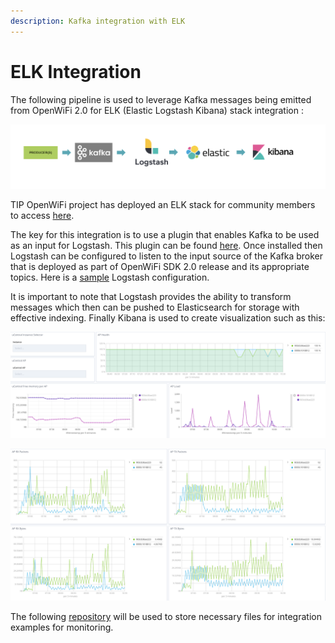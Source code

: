 ```yaml
---
description: Kafka integration with ELK
---
```


# ELK Integration

The following pipeline is used to leverage Kafka messages being emitted from OpenWiFi 2.0 for ELK (Elastic Logstash Kibana) stack integration :

![](../.gitbook/assets/kafka-elk-pipeline.png)

TIP OpenWiFi project has deployed an ELK stack for community members to access [here](https://kibana.lab.wlan.tip.build).

The key for this integration is to use a plugin that enables Kafka to be used as an input for Logstash. This plugin can be found [here](https://www.elastic.co/guide/en/logstash/current/plugins-inputs-kafka.html). Once installed then Logstash can be configured to listen to the input source of the Kafka broker that is deployed as part of OpenWiFi SDK 2.0 release and its appropriate topics. Here is a [sample](https://github.com/Telecominfraproject/wlan-cloud-ucentral-analytics) Logstash configuration.

It is important to note that Logstash provides the ability to transform messages which then can be pushed to Elasticsearch for storage with effective indexing. Finally Kibana is used to create visualization such as this:

![](../.gitbook/assets/kibana.png)

![](../.gitbook/assets/kibana-2.png)

The following [repository](https://github.com/Telecominfraproject/wlan-cloud-ucentral-analytics) will be used to store necessary files for integration examples for monitoring.
